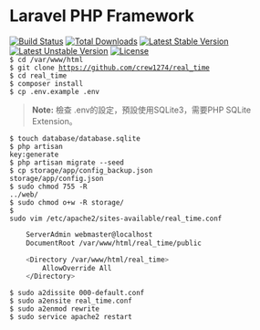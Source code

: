 # Laravel PHP Framework

[![Build Status](https://travis-ci.org/laravel/framework.svg)](https://travis-ci.org/laravel/framework)
[![Total Downloads](https://poser.pugx.org/laravel/framework/d/total.svg)](https://packagist.org/packages/laravel/framework)
[![Latest Stable Version](https://poser.pugx.org/laravel/framework/v/stable.svg)](https://packagist.org/packages/laravel/framework)
[![Latest Unstable Version](https://poser.pugx.org/laravel/framework/v/unstable.svg)](https://packagist.org/packages/laravel/framework)
[![License](https://poser.pugx.org/laravel/framework/license.svg)](https://packagist.org/packages/laravel/framework)
<br>
<code>$ cd /var/www/html</code>      
<code>$ git clone https://github.com/crew1274/real_time</code>      
<code>$ cd real_time</code>       
<code>$ composer install</code>     
<code>$ cp .env.example .env</code>     
> **Note:** 檢查 .env的設定，預設使用SQLite3，需要PHP SQLite Extension。   

<code>$ touch database/database.sqlite</code><br>
<code>$ php artisan key:generate</code><br>
<code>$ php artisan migrate --seed</code><br>
<code>$ cp storage/app/config_backup.json storage/app/config.json</code><br>
<code>$ sudo chmod 755 -R ../web/</code><br>
<code>$ sudo chmod o+w -R storage/</code><br>
<code>$ sudo vim /etc/apache2/sites-available/real_time.conf</code><br>
```sh
    ServerAdmin webmaster@localhost
    DocumentRoot /var/www/html/real_time/public

    <Directory /var/www/html/real_time>
        AllowOverride All
    </Directory>
```
<code>$ sudo a2dissite 000-default.conf</code>      
<code>$ sudo a2ensite real_time.conf</code>     
<code>$ sudo a2enmod rewrite</code>     
<code>$ sudo service apache2 restart</code>     
